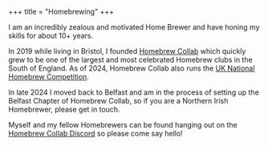 +++
title = "Homebrewing"
+++

I am an incredibly zealous and motivated Home Brewer and have honing my
skills for about 10+ years. 

In 2019 while living in Bristol, I founded
[Homebrew Collab](https://homebrewcollab.co.uk/) which quickly grew to
be one of the largest and most celebrated Homebrew clubs in the South of
England. As of 2024, Homebrew Collab also runs the
[UK National Homebrew Competition](https://nationalhomebrewcompetition.org.uk/).

In late 2024 I moved back to Belfast and am in the process of setting up the
Belfast Chapter of Homebrew Collab, so if you are a Northern Irish Homebrewer,
please get in touch.

Myself and my fellow Homebrewers can be found hanging out on the
[Homebrew Collab Discord](https://discord.gg/eKzsEtQpDH) so please come say hello!